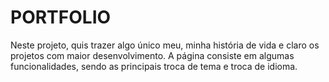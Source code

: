 # PORTFOLIO
Neste projeto, quis trazer algo único meu, minha história de vida e claro os projetos com maior desenvolvimento. 
A página consiste em algumas funcionalidades, sendo as principais troca de tema e troca de idioma.
